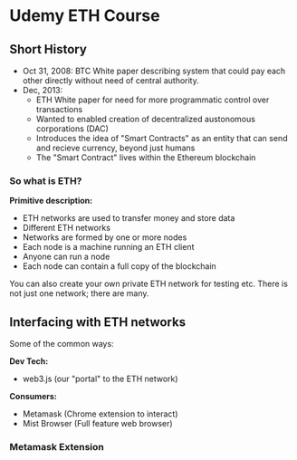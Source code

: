 # Udemy ETH Course

## Short History

- Oct 31, 2008: BTC White paper describing system that could pay each other directly without need of central authority.
- Dec, 2013:
	- ETH White paper for need for more programmatic control over transactions
	- Wanted to enabled creation of decentralized austonomous corporations (DAC)
	- Introduces the idea of "Smart Contracts" as an entity that can send and recieve currency, beyond just humans
	- The "Smart Contract" lives within the Ethereum blockchain

### So what is ETH?

**Primitive description:**

- ETH networks are used to transfer money and store data
- Different ETH networks
- Networks are formed by one or more nodes
- Each node is a machine running an ETH client
- Anyone can run a node
- Each node can contain a full copy of the blockchain

You can also create your own private ETH network for testing etc. There is not just one network; there are many.

## Interfacing with ETH networks

Some of the common ways:

**Dev Tech:**
- web3.js (our "portal" to the ETH network)

**Consumers:**
- Metamask (Chrome extension to interact)
- Mist Browser (Full feature web browser)

### Metamask Extension



